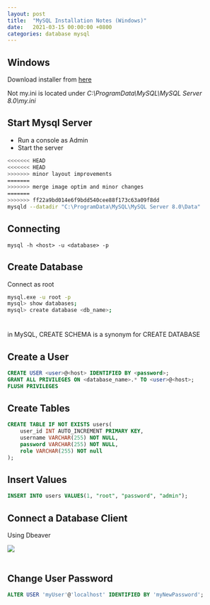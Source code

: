 ```yaml
---
layout: post
title:  "MySQL Installation Notes (Windows)"
date:   2021-03-15 00:00:00 +0800
categories: database mysql
---
```

## Windows
Download installer from [here](https://dev.mysql.com/downloads/installer/)

Not my.ini is located under *C:\ProgramData\MySQL\MySQL Server 8.0\my.ini*

## Start Mysql Server
- Run a console as Admin
- Start the server

```sh
<<<<<<< HEAD
<<<<<<< HEAD
>>>>>>> minor layout improvements
=======
>>>>>>> merge image optim and minor changes
=======
>>>>>>> ff22a9bd014e6f9bdd540cee88f173c63a09f8dd
mysqld --datadir "C:\ProgramData\MySQL\MySQL Server 8.0\Data"
```

## Connecting
```
mysql -h <host> -u <database> -p
```

## Create Database
Connect as root
```sh
mysql.exe -u root -p
mysql> show databases;
mysql> create database <db_name>;
```

<div class="alert alert-primary d-flex align-items-center" role="alert">
  <svg class="bi flex-shrink-0 me-2" width="24" height="24" role="img" aria-label="Info:"><use xlink:href="#info-fill"/></svg>
  <div class="blogalert">
 in MySQL, CREATE SCHEMA is a synonym for CREATE DATABASE
  </div>
</div>

## Create a User
```sql
CREATE USER <user>@<host> IDENTIFIED BY <password>;
GRANT ALL PRIVILEGES ON <database_name>.* TO <user>@<host>;
FLUSH PRIVILEGES
```

## Create Tables
```sql
CREATE TABLE IF NOT EXISTS users(
	user_id INT AUTO_INCREMENT PRIMARY KEY,
	username VARCHAR(255) NOT NULL,
	password VARCHAR(255) NOT NULL,
	role VARCHAR(255) NOT null
);
```

## Insert Values
```sql
INSERT INTO users VALUES(1, "root", "password", "admin");
```

## Connect a Database Client
Using Dbeaver

<div class="row mt-3">
    <div class="col-sm mt-3 mt-md-0">
        <img class="img-fluid rounded z-depth-1" src="{{ site.baseurl }}/assets/img/2021-03-15-mysql-dbeaver.png">
    </div>
</div>
<br/>


## Change User Password
```sql
ALTER USER 'myUser'@'localhost' IDENTIFIED BY 'myNewPassword';
```
